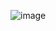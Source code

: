![image](https://github.com/nvmarzakov/Udemy-2023-Web-development-bootcamp/assets/114495254/0ce0071e-62d2-40ac-9c61-3aa57d4dba24)
